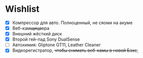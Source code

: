 # Wishlist

- [x] Компрессор для авто. Полноценный, не сяоми на акуме
- [x] Веб-кам~~щица~~ера
- [x] Внешний жёсткий диск
- [x] Второй гей-пад Sony DualSense
- [ ] Автохимия: Gliptone GT11, Leather Cleaner
- [x] Видеорегистратор, ~~чтобы снимать веб-камы в новой Бэхе~~;
